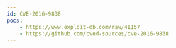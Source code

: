 ```yaml
---
id: CVE-2016-9838
pocs:
    - https://www.exploit-db.com/raw/41157
    - https://github.com/cved-sources/cve-2016-9838
---
```

